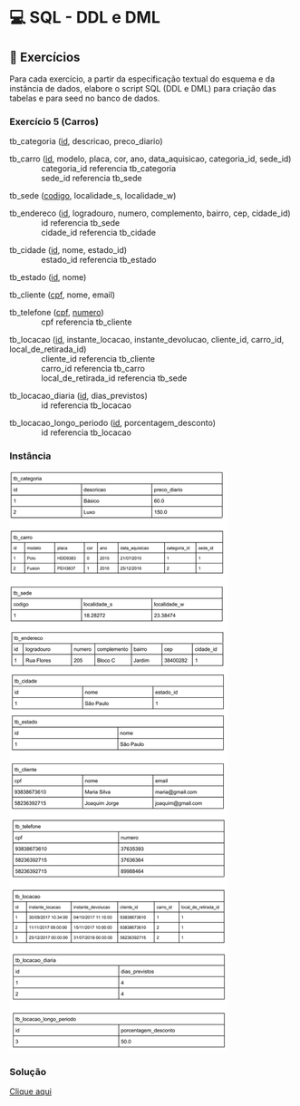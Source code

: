# 💻 SQL - DDL e DML

## 📝 Exercícios

Para cada exercício, a partir da especificação textual do esquema e da instância de dados, elabore o script SQL (DDL e DML) para criação das tabelas e para seed no banco de dados.

### Exercício 5 (Carros)

tb_categoria (<ins>id</ins>, descricao, preco_diario)  

tb_carro (<ins>id</ins>, modelo, placa, cor, ano, data_aquisicao, categoria_id, sede_id)  
    categoria_id referencia tb_categoria  
    sede_id referencia tb_sede  

tb_sede (<ins>codigo</ins>, localidade_s, localidade_w)  

tb_endereco (<ins>id</ins>, logradouro, numero, complemento, bairro, cep, cidade_id)  
    id referencia tb_sede  
    cidade_id referencia tb_cidade  

tb_cidade (<ins>id</ins>, nome, estado_id)  
    estado_id referencia tb_estado  

tb_estado (<ins>id</ins>, nome)  

tb_cliente (<ins>cpf</ins>, nome, email)  

tb_telefone (<ins>cpf</ins>, <ins>numero</ins>)  
    cpf referencia tb_cliente  

tb_locacao (<ins>id</ins>, instante_locacao, instante_devolucao, cliente_id, carro_id, local_de_retirada_id)  
    cliente_id referencia tb_cliente  
    carro_id referencia tb_carro  
    local_de_retirada_id referencia tb_sede  

tb_locacao_diaria (<ins>id</ins>, dias_previstos)  
    id referencia tb_locacao  

tb_locacao_longo_periodo (<ins>id</ins>, porcentagem_desconto)  
    id referencia tb_locacao  

### Instância
![instancia](instanciaexerciciocarros.png)

### Solução
[Clique aqui](exercicio5_carros.sql)